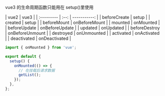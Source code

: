 vue3 的生命周期函数只能用在 setup()里使用

| vue2 | vue3 |
| :--------- | :--: | -----------: |
| beforeCreate | setup |
| created | setup |
| beforeMount | onBeforeMount |
| mounted | onMounted |
| beforeUpdate | onBeforeUpdate |
| updated | onUpdated |
| beforeDestroy | onBeforeUnmount |
| destroyed | onUnmounted |
| activated | onActivated |
| deactivated | onDeactivated |

```js
import { onMounted } from 'vue';

export default {
  setup() {
    onMounted(() => {
      // 在挂载后请求数据
      getList();
    });
  },
};
```
